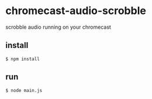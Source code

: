# chromecast-audio-scrobble

scrobble audio running on your chromecast

## install

```$ npm install```

## run

```$ node main.js```
